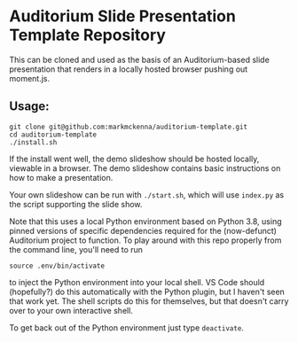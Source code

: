 # Auditorium Slide Presentation Template Repository

This can be cloned and used as the basis of an Auditorium-based slide presentation that renders in a locally hosted browser pushing out moment.js.

## Usage:

```
git clone git@github.com:markmckenna/auditorium-template.git
cd auditorium-template
./install.sh
```

If the install went well, the demo slideshow should be hosted locally, viewable in a browser. The demo slideshow contains basic instructions on how to make a presentation.

Your own slideshow can be run with `./start.sh`, which will use `index.py` as the script supporting the slide show.

Note that this uses a local Python environment based on Python 3.8, using pinned versions of specific dependencies required for the (now-defunct) Auditorium project to function. To play around with this repo properly from the command line, you'll need to run

```
source .env/bin/activate
```

to inject the Python environment into your local shell. VS Code should (hopefully?) do this automatically with the Python plugin, but I haven't seen that work yet. The shell scripts do this for themselves, but that doesn't carry over to your own interactive shell.

To get back out of the Python environment just type `deactivate`.